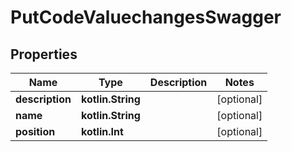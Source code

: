 
# PutCodeValuechangesSwagger

## Properties
| Name | Type | Description | Notes |
| ------------ | ------------- | ------------- | ------------- |
| **description** | **kotlin.String** |  |  [optional] |
| **name** | **kotlin.String** |  |  [optional] |
| **position** | **kotlin.Int** |  |  [optional] |



